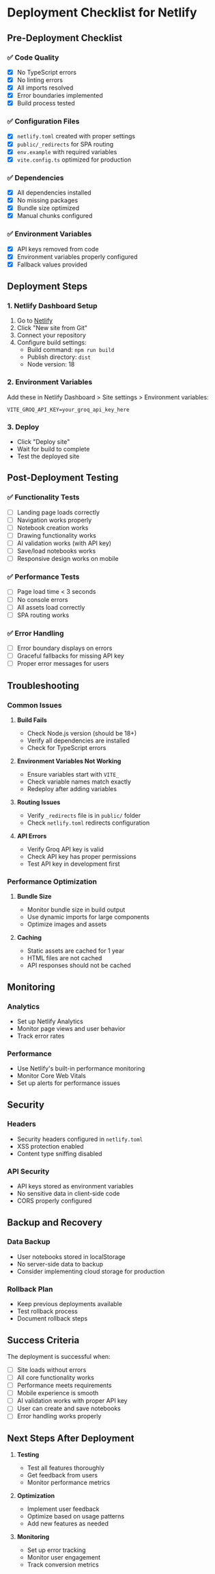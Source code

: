 # Deployment Checklist for Netlify

## Pre-Deployment Checklist

### ✅ Code Quality
- [x] No TypeScript errors
- [x] No linting errors
- [x] All imports resolved
- [x] Error boundaries implemented
- [x] Build process tested

### ✅ Configuration Files
- [x] `netlify.toml` created with proper settings
- [x] `public/_redirects` for SPA routing
- [x] `env.example` with required variables
- [x] `vite.config.ts` optimized for production

### ✅ Dependencies
- [x] All dependencies installed
- [x] No missing packages
- [x] Bundle size optimized
- [x] Manual chunks configured

### ✅ Environment Variables
- [x] API keys removed from code
- [x] Environment variables properly configured
- [x] Fallback values provided

## Deployment Steps

### 1. Netlify Dashboard Setup
1. Go to [Netlify](https://app.netlify.com/)
2. Click "New site from Git"
3. Connect your repository
4. Configure build settings:
   - Build command: `npm run build`
   - Publish directory: `dist`
   - Node version: 18

### 2. Environment Variables
Add these in Netlify Dashboard > Site settings > Environment variables:
```
VITE_GROQ_API_KEY=your_groq_api_key_here
```

### 3. Deploy
- Click "Deploy site"
- Wait for build to complete
- Test the deployed site

## Post-Deployment Testing

### ✅ Functionality Tests
- [ ] Landing page loads correctly
- [ ] Navigation works properly
- [ ] Notebook creation works
- [ ] Drawing functionality works
- [ ] AI validation works (with API key)
- [ ] Save/load notebooks works
- [ ] Responsive design works on mobile

### ✅ Performance Tests
- [ ] Page load time < 3 seconds
- [ ] No console errors
- [ ] All assets load correctly
- [ ] SPA routing works

### ✅ Error Handling
- [ ] Error boundary displays on errors
- [ ] Graceful fallbacks for missing API key
- [ ] Proper error messages for users

## Troubleshooting

### Common Issues

1. **Build Fails**
   - Check Node.js version (should be 18+)
   - Verify all dependencies are installed
   - Check for TypeScript errors

2. **Environment Variables Not Working**
   - Ensure variables start with `VITE_`
   - Check variable names match exactly
   - Redeploy after adding variables

3. **Routing Issues**
   - Verify `_redirects` file is in `public/` folder
   - Check `netlify.toml` redirects configuration

4. **API Errors**
   - Verify Groq API key is valid
   - Check API key has proper permissions
   - Test API key in development first

### Performance Optimization

1. **Bundle Size**
   - Monitor bundle size in build output
   - Use dynamic imports for large components
   - Optimize images and assets

2. **Caching**
   - Static assets are cached for 1 year
   - HTML files are not cached
   - API responses should not be cached

## Monitoring

### Analytics
- Set up Netlify Analytics
- Monitor page views and user behavior
- Track error rates

### Performance
- Use Netlify's built-in performance monitoring
- Monitor Core Web Vitals
- Set up alerts for performance issues

## Security

### Headers
- Security headers configured in `netlify.toml`
- XSS protection enabled
- Content type sniffing disabled

### API Security
- API keys stored as environment variables
- No sensitive data in client-side code
- CORS properly configured

## Backup and Recovery

### Data Backup
- User notebooks stored in localStorage
- No server-side data to backup
- Consider implementing cloud storage for production

### Rollback Plan
- Keep previous deployments available
- Test rollback process
- Document rollback steps

## Success Criteria

The deployment is successful when:
- [ ] Site loads without errors
- [ ] All core functionality works
- [ ] Performance meets requirements
- [ ] Mobile experience is smooth
- [ ] AI validation works with proper API key
- [ ] User can create and save notebooks
- [ ] Error handling works properly

## Next Steps After Deployment

1. **Testing**
   - Test all features thoroughly
   - Get feedback from users
   - Monitor performance metrics

2. **Optimization**
   - Implement user feedback
   - Optimize based on usage patterns
   - Add new features as needed

3. **Monitoring**
   - Set up error tracking
   - Monitor user engagement
   - Track conversion metrics


